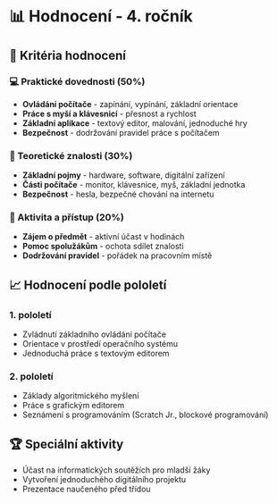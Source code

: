 # 📊 Hodnocení - 4. ročník

## 🎯 Kritéria hodnocení

### 💻 Praktické dovednosti (50%)
- **Ovládání počítače** - zapínání, vypínání, základní orientace
- **Práce s myší a klávesnicí** - přesnost a rychlost
- **Základní aplikace** - textový editor, malování, jednoduché hry
- **Bezpečnost** - dodržování pravidel práce s počítačem

### 🧠 Teoretické znalosti (30%)
- **Základní pojmy** - hardware, software, digitální zařízení
- **Části počítače** - monitor, klávesnice, myš, základní jednotka
- **Bezpečnost** - hesla, bezpečné chování na internetu

### 🤝 Aktivita a přístup (20%)
- **Zájem o předmět** - aktivní účast v hodinách
- **Pomoc spolužákům** - ochota sdílet znalosti
- **Dodržování pravidel** - pořádek na pracovním místě

## 📈 Hodnocení podle pololetí

### 1. pololetí
- Zvládnutí základního ovládání počítače
- Orientace v prostředí operačního systému
- Jednoduchá práce s textovým editorem

### 2. pololetí
- Základy algoritmického myšlení
- Práce s grafickým editorem
- Seznámení s programováním (Scratch Jr., blockové programování)

## 🏆 Speciální aktivity
- Účast na informatických soutěžích pro mladší žáky
- Vytvoření jednoduchého digitálního projektu
- Prezentace naučeného před třídou
